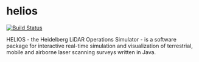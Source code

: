 # helios

[![Build Status](https://travis-ci.org/KoeMai/helios.svg?branch=master)](https://travis-ci.org/KoeMai/helios)

HELIOS - the Heidelberg LiDAR Operations Simulator - is a software package for interactive real-time simulation and visualization of terrestrial, mobile and airborne laser scanning surveys written in Java.
